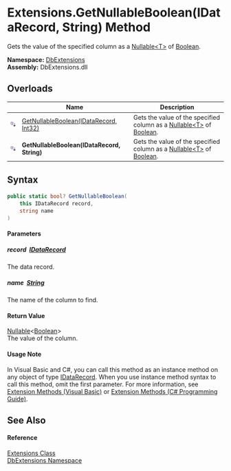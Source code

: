 Extensions.GetNullableBoolean(IDataRecord, String) Method
=========================================================
Gets the value of the specified column as a [Nullable&lt;T>][1] of [Boolean][2].
  
**Namespace:** [DbExtensions][3]  
**Assembly:** DbExtensions.dll

Overloads
---------

|                            | Name                                        | Description                                                                      |
| -------------------------- | ------------------------------------------- | -------------------------------------------------------------------------------- |
| ![Public Extension Method] | [GetNullableBoolean(IDataRecord, Int32)][4] | Gets the value of the specified column as a [Nullable&lt;T>][1] of [Boolean][2]. |
| ![Public Extension Method] | **GetNullableBoolean(IDataRecord, String)** | Gets the value of the specified column as a [Nullable&lt;T>][1] of [Boolean][2]. |


Syntax
------

```csharp
public static bool? GetNullableBoolean(
	this IDataRecord record,
	string name
)
```

#### Parameters

##### *record*  [IDataRecord][5]
The data record.

##### *name*  [String][6]
The name of the column to find.

#### Return Value
[Nullable][1]&lt;[Boolean][2]>  
The value of the column.
#### Usage Note
In Visual Basic and C#, you can call this method as an instance method on any object of type [IDataRecord][5]. When you use instance method syntax to call this method, omit the first parameter. For more information, see [Extension Methods (Visual Basic)][7] or [Extension Methods (C# Programming Guide)][8].

See Also
--------

#### Reference
[Extensions Class][9]  
[DbExtensions Namespace][3]  

[1]: https://learn.microsoft.com/dotnet/api/system.nullable-1
[2]: https://learn.microsoft.com/dotnet/api/system.boolean
[3]: ../README.md
[4]: GetNullableBoolean.md
[5]: https://learn.microsoft.com/dotnet/api/system.data.idatarecord
[6]: https://learn.microsoft.com/dotnet/api/system.string
[7]: https://docs.microsoft.com/dotnet/visual-basic/programming-guide/language-features/procedures/extension-methods
[8]: https://docs.microsoft.com/dotnet/csharp/programming-guide/classes-and-structs/extension-methods
[9]: README.md
[Public Extension Method]: ../../icons/pubextension.svg "Public Extension Method"